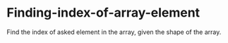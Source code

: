 # Finding-index-of-array-element
Find the index of asked element in the array, given the shape of the array.
